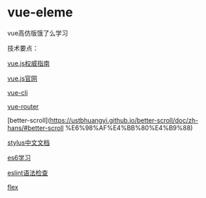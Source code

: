# vue-eleme
vue高仿版饿了么学习

技术要点：

[vue.js权威指南](https://item.jd.com/12028224.html)

[vue.js官网](https://cn.vuejs.org)

[vue-cli](https://vuejs-templates.github.io/webpack)

[vue-router](https://router.vuejs.org)

[better-scroll](https://ustbhuangyi.github.io/better-scroll/doc/zh-hans/#better-scroll %E6%98%AF%E4%BB%80%E4%B9%88)

[stylus中文文档](http://www.zhangxinxu.com/jq/stylus)

[es6学习](http://es6.ruanyifeng.com)

[eslint语法检查](http://eslint.cn)

[flex](http://www.ruanyifeng.com/blog/2015/07/flex-grammar.html)



